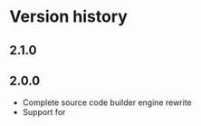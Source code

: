 
# Version history

## 2.1.0


## 2.0.0

- Complete source code builder engine rewrite
- Support for 